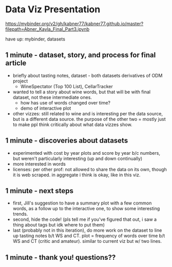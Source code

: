 # Data Viz Presentation

https://mybinder.org/v2/gh/kabner77/kabner77.github.io/master?filepath=Abner_Kayla_Final_Part3.ipynb

have up: mybinder, datasets

## 1 minute - dataset, story, and process for final article

* briefly about tasting notes, dataset - both datasets derivatives of ODM project
  * WineSpectator (Top 100 List), CellarTracker
* wanted to tell a story about wine words, but that will be with final dataset, not these intermediate ones.
  * how has use of words changed over time? 
  * demo of interactive plot
* other vizzes: still related to wine and is interesting per the data source, but is a different data source. the purpose of the other two = mostly just to make ppl think critically about what data vizzes show. 

## 1 minute - discoveries about datasets

* experimented with cost by year plots and score by year b/c numbers, but weren't particularly interesting (up and down continually)
* more interested in words
* licenses: per other prof: not allowed to share the data on its own, though it is web scraped. in aggregate i think is okay, like in this viz. 

## 1 minute - next steps

* first, Jill's suggestion to have a summary plot with a few common words, as a follow up to the interactive one, to show some interesting trends.
* second, hide the code! (pls tell me if you've figured that out, i saw a thing about tags but idk where to put them)
* last (probably not in this iteration), do more work on the dataset to line up tasting notes b/t WS and CT. plot = frequency of words over time b/t WS and CT (critic and amateur). similar to current viz but w/ two lines.

## 1 minute - thank you! questions??

